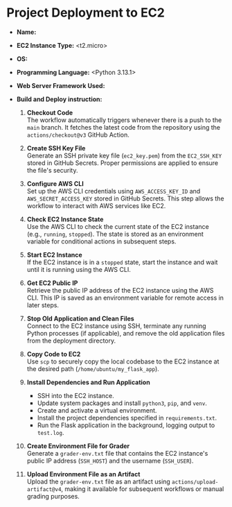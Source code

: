 # Project Deployment to EC2

- **Name:** <Yiqing Huang>
- **EC2 Instance Type:** <t2.micro>
- **OS:** <Ubuntu>
- **Programming Language:** <Python 3.13.1>
- **Web Server Framework Used:** <Flask>
- **Build and Deploy instruction:**

  1. **Checkout Code**  
     The workflow automatically triggers whenever there is a push to the `main` branch. It fetches the latest code from the repository using the `actions/checkout@v3` GitHub Action.

  2. **Create SSH Key File**  
     Generate an SSH private key file (`ec2_key.pem`) from the `EC2_SSH_KEY` stored in GitHub Secrets. Proper permissions are applied to ensure the file's security.

  3. **Configure AWS CLI**  
     Set up the AWS CLI credentials using `AWS_ACCESS_KEY_ID` and `AWS_SECRET_ACCESS_KEY` stored in GitHub Secrets. This step allows the workflow to interact with AWS services like EC2.

  4. **Check EC2 Instance State**  
     Use the AWS CLI to check the current state of the EC2 instance (e.g., `running`, `stopped`). The state is stored as an environment variable for conditional actions in subsequent steps.

  5. **Start EC2 Instance**  
     If the EC2 instance is in a `stopped` state, start the instance and wait until it is running using the AWS CLI.

  6. **Get EC2 Public IP**  
     Retrieve the public IP address of the EC2 instance using the AWS CLI. This IP is saved as an environment variable for remote access in later steps.

  7. **Stop Old Application and Clean Files**  
     Connect to the EC2 instance using SSH, terminate any running Python processes (if applicable), and remove the old application files from the deployment directory.

  8. **Copy Code to EC2**  
     Use `scp` to securely copy the local codebase to the EC2 instance at the desired path (`/home/ubuntu/my_flask_app`).

  9. **Install Dependencies and Run Application**

     - SSH into the EC2 instance.
     - Update system packages and install `python3`, `pip`, and `venv`.
     - Create and activate a virtual environment.
     - Install the project dependencies specified in `requirements.txt`.
     - Run the Flask application in the background, logging output to `test.log`.

  10. **Create Environment File for Grader**  
      Generate a `grader-env.txt` file that contains the EC2 instance's public IP address (`SSH_HOST`) and the username (`SSH_USER`).

  11. **Upload Environment File as an Artifact**  
      Upload the `grader-env.txt` file as an artifact using `actions/upload-artifact@v4`, making it available for subsequent workflows or manual grading purposes.
